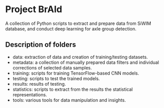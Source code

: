 # Project BrAId
A collection of Python scripts to extract and prepare data from SiWIM database, and conduct deep learning for axle group detection.

## Description of folders
- data: extraction of data and creation of training/testing datasets.
- metadata: a collection of manually prepared data filters and individual corrections of selected data samples.
- training: scripts for training TensorFlow-based CNN models.
- testing: scripts to test the trained models.
- results: results of testing.
- statistics: scripts to extract from the results the statistical representations.
- tools: various tools for data manipulation and insights.
